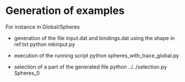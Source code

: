 
# Generation of examples

For instance in Global/Spheres

- generation of the file input.dat and bindings.dat using the shape in ref.txt
  python mkinput.py

- execution of the running script
  python spheres_with_trace_global.py

- selection of a part of the generated file
  python ../../selection.py Spheres_0
  	    

